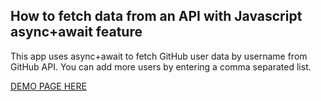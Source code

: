## How to fetch data from an API with Javascript async+await feature

This app uses async+await to fetch GitHub user data by username from GitHub API.
You can add more users by entering a comma separated list.

[DEMO PAGE HERE](https://jupath.github.io/Async-await-in-search-app/)
